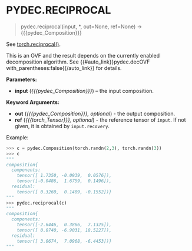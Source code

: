 # PYDEC.RECIPROCAL
> pydec.reciprocal(input, *, out=None, ref=None) →  {{{pydec_Composition}}}

See [torch.reciprocal()](https://pytorch.org/docs/stable/generated/torch.reciprocal.html#torch.reciprocal).

This is an OVF and the result depends on the currently enabled decomposition algorithm. See {{#auto_link}}pydec.decOVF with_parentheses:false{{/auto_link}} for details.

**Parameters:**

* **input** (*{{{pydec_Composition}}}*) – the input composition.

**Keyword Arguments:**
* **out** (*{{{pydec_Composition}}}, optional*) - the output composition.
* **ref** (*{{{torch_Tensor}}}, optional*) - the reference tensor of `input`. If not given, it is obtained by `input.recovery`.

Example:
```python
>>> c = pydec.Composition(torch.randn(2,3), torch.randn(3))
>>> c
"""
composition{
  components:
    tensor([ 1.7350, -0.0939,  0.0576]),
    tensor([-0.0486,  1.6759,  0.1496]),
  residual:
    tensor([ 0.3260,  0.1409, -0.1552])}
"""
>>> pydec.reciprocal(c)
"""
composition{
  components:
    tensor([-2.6446,  0.3866,  7.1325]),
    tensor([ 0.0740, -6.9031, 18.5227]),
  residual:
    tensor([ 3.0674,  7.0968, -6.4453])}
"""
```